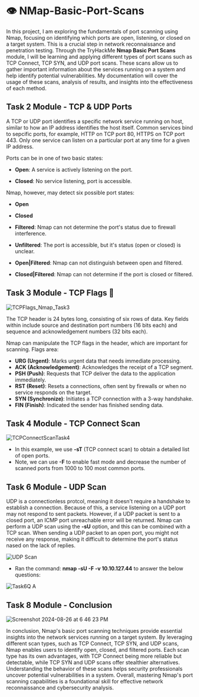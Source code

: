 # 👁️ NMap-Basic-Port-Scans

In this project, I am exploring the fundamentals of port scanning using Nmap, focusing on identifying which ports are open, listening, or closed on a target system. This is a crucial step in network reconnaissance and penetration testing. Through the TryHackMe **Nmap Basic Port Scans** module, I will be learning and applying different types of port scans such as TCP Connect, TCP SYN, and UDP port scans. These scans allow us to gather important information about the services running on a system and help identify potential vulnerabilities. My documentation will cover the usage of these scans, analysis of results, and insights into the effectiveness of each method.

## **Task 2 Module - TCP & UDP Ports**

A TCP or UDP port identifies a specific network service running on host, similar to how an IP address identifies the host itself. Common services bind to sepcific ports, for example, HTTP on TCP port 80, HTTPS on TCP port 443. Only one service can listen on a particular port at any time for a given IP address.

Ports can be in one of two basic states:

- **Open**: A service is actively listening on the port.

- **Closed**: No service listening, port is accessible.

Nmap, however, may detect six possible port states:

- **Open**

- **Closed**

- **Filtered**: Nmap can not determine the port's status due to firewall interference.

- **Unfiltered**: The port is accessible, but it's status (open or closed) is unclear.

- **Open|Filtered**: Nmap can not distinguish between open and filtered.

- **Closed|Filtered**: Nmap can not determine if the port is closed or filtered.

## **Task 3 Module - TCP Flags** 🏁

![TCPFlags_Nmap_Task3](https://github.com/user-attachments/assets/70447113-a800-433b-bc23-761917795d20)

The TCP header is 24 bytes long, consisting of six rows of data. Key fields within include source and destination port numbers (16 bits each) and sequence and acknowledgement numbers (32 bits each).

Nmap can manipulate the TCP flags in the header, which are important for scanning. Flags area:

- **URG (Urgent)**: Marks urgent data that needs immediate processing.
- **ACK (Acknowledgement)**: Acknowledges the receipt of a TCP segment.
- **PSH (Push)**: Requests that TCP deliver the data to the application immediately.
- **RST (Reset)**: Resets a connections, often sent by firewalls or when no service responds on the target.
- **SYN (Synchronize)**: Initiates a TCP connection with a 3-way handshake.
- **FIN (Finish)**: Indicated the sender has finished sending data.

## **Task 4 Module - TCP Connect Scan**

![TCPConnectScanTask4](https://github.com/user-attachments/assets/ebfa472c-4519-4831-b58a-e6143be5e17f)

- In this example, we use **-sT** (TCP connect scan) to obtain a detailed list of open ports.
- Note, we can use **-F** to enable fast mode and decrease the number of scanned ports from 1000 to 100 most common ports.

## **Task 6 Module - UDP Scan**

UDP is a connectionless protcol, meaning it doesn't require a handshake to establish a connection. Because of this, a service listening on a UDP port may not respond to sent packets. However, if a UDP packet is sent to a closed port, an ICMP port unreachable error will be returned. Nmap can perform a UDP scan using the **-sU** option, and this can be combined with a TCP scan. When sending a UDP packet to an open port, you might not receive any response, making it difficult to determine the port's status nased on the lack of replies.


![UDP Scan](https://github.com/user-attachments/assets/affa2c84-b42b-4a7f-91ea-fd008d60a0cc)

- Ran the command: **nmap -sU -F -v 10.10.127.44** to answer the below questions:

![Task6Q A](https://github.com/user-attachments/assets/627dbff5-a2fc-4484-9311-2bc931b5ae00)

## **Task 8 Module - Conclusion**

![Screenshot 2024-08-26 at 6 46 23 PM](https://github.com/user-attachments/assets/12b5c2bb-3af8-45eb-916f-9a6802c948f5)

In conclusion, Nmap's basic port scanning techniques provide essential insights into the network services running on a target system. By leveraging different scan types, such as TCP Connect, TCP SYN, and UDP scans, Nmap enables users to identify open, closed, and filtered ports. Each scan type has its own advantages, with TCP Connect being more reliable but detectable, while TCP SYN and UDP scans offer stealthier alternatives. Understanding the behavior of these scans helps security professionals uncover potential vulnerabilities in a system. Overall, mastering Nmap's port scanning capabilities is a foundational skill for effective network reconnaissance and cybersecurity analysis.

